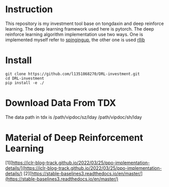 # Instruction
This repository is my investment tool base on tongdaxin and deep reinforce learning. The deep learning framework used here is pytorch. The deep reinforce learning algorithm implementation use two ways. One is implemented myself refer to [spingingup](https://github.com/openai/spinningup), the other one is used [rllib](https://github.com/ray-project/ray)

# Install
```
git clone https://github.com/l1351868270/DRL-investment.git
cd DRL-investment
pip install -e ./
```

# Download Data From TDX
The data path in tdx is /path/vipdoc/sz/lday  /path/vipdoc/sh/lday 

# Material of Deep Reinforcement Learning


[1][https://iclr-blog-track.github.io/2022/03/25/ppo-implementation-details/](https://iclr-blog-track.github.io/2022/03/25/ppo-implementation-details/)
[2][https://stable-baselines3.readthedocs.io/en/master/](https://stable-baselines3.readthedocs.io/en/master/)
